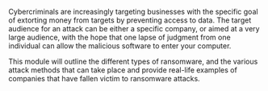 Cybercriminals are increasingly targeting businesses with the specific goal of extorting money from targets by preventing access to data. The target audience for an attack can be either a specific company, or aimed at a very large audience, with the hope that one lapse of judgment from one individual can allow the malicious software to enter your computer.

This module will outline the different types of ransomware, and the various attack methods that can take place and provide real-life examples of companies that have fallen victim to ransomware attacks.
